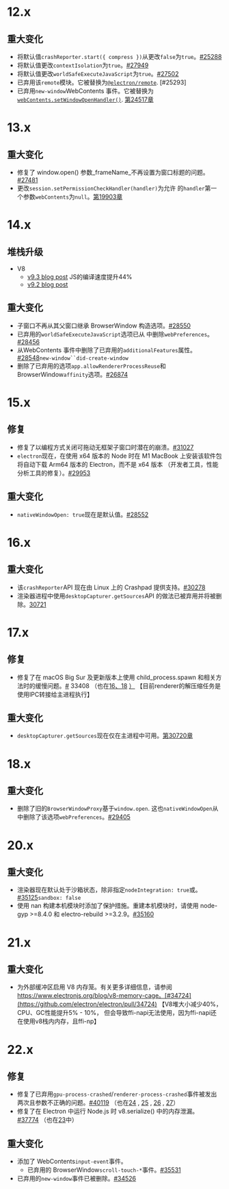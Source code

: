 # 12.x
## 重大变化

- 将默认值`crashReporter.start({ compress })`从更改`false`为`true`。[#25288](https://github.com/electron/electron/pull/25288)
- 将默认值更改`contextIsolation`为`true`。[#27949](https://github.com/electron/electron/pull/27949)
- 将默认值更改`worldSafeExecuteJavaScript`为`true`。[#27502](https://github.com/electron/electron/pull/27502)
- 已弃用该`remote`模块。它被替换为[`@electron/remote`](https://github.com/electron/remote). [#25293]
- 已弃用`new-window`WebContents 事件。它被替换为[`webContents.setWindowOpenHandler()`](https://releases.electronjs.org/releases/api/web-contents#contentssetwindowopenhandlerhandler). [第24517章](https://github.com/electron/electron/pull/24517)

# 13.x
## 重大变化

- 修复了 window.open() 参数_frameName_不再设置为窗口标题的问题。[#27481](https://github.com/electron/electron/pull/27481)
- 更改`session.setPermissionCheckHandler(handler)`为允许 的`handler`第一个参数`webContents`为`null`。[第19903章](https://github.com/electron/electron/pull/19903)

# 14.x
## 堆栈升级
- V8
    - [v9.3 blog post](https://v8.dev/blog/v8-release-93)  JS的编译速度提升44%
    - [v9.2 blog post](https://v8.dev/blog/v8-release-92)

## 重大变化

- 子窗口不再从其父窗口继承 BrowserWindow 构造选项。[#28550](https://github.com/electron/electron/pull/28550)
- 已弃用的`worldSafeExecuteJavaScript`选项已从 中删除`webPreferences`。[#28456](https://github.com/electron/electron/pull/28456)
- 从WebContents 事件中删除了已弃用的`additionalFeatures`属性。[#28548](https://github.com/electron/electron/pull/28548)`new-window``did-create-window`[](https://github.com/electron/electron/pull/28548)
- 删除了已弃用的选项`app.allowRendererProcessReuse`和 BrowserWindow`affinity`选项。[#26874](https://github.com/electron/electron/pull/26874)
# 15.x
## 修复

- 修复了以编程方式关闭可拖动无框架子窗口时潜在的崩溃。[#31027](https://github.com/electron/electron/pull/31027)
- `electron`现在，在使用 x64 版本的 Node 时在 M1 MacBook 上安装该软件包将自动下载 Arm64 版本的 Electron，而不是 x64 版本 （开发者工具，性能分析工具的修复）。[#29953](https://github.com/electron/electron/pull/29953)

## 重大变化

- `nativeWindowOpen: true`现在是默认值。[#28552](https://github.com/electron/electron/pull/28552)

# 16.x

## 重大变化

- 该`crashReporter`API 现在由 Linux 上的 Crashpad 提供支持。[#30278](https://github.com/electron/electron/pull/30278)
- 渲染器进程中使用`desktopCapturer.getSources`API 的做法已被弃用并将被删除。[30721](https://github.com/electron/electron/pull/30721)

# 17.x

## 修复

- 修复了在 macOS Big Sur 及更新版本上使用 child_process.spawn 和相关方法时的缓慢问题。[#](https://github.com/electron/electron/pull/33408) 33408 （也在[16、18](https://github.com/electron/electron/pull/33405) [）](https://github.com/electron/electron/pull/33407) 【目前renderer的解压缩任务是使用IPC转接给主进程执行】
## 重大变化

- `desktopCapturer.getSources`现在仅在主进程中可用。[第30720章](https://github.com/electron/electron/pull/30720)

# 18.x
## 重大变化

- 删除了旧的`BrowserWindowProxy`基于`window.open`. 这也`nativeWindowOpen`从 中删除了该选项`webPreferences`。[#29405](https://github.com/electron/electron/pull/29405)

# 20.x

## 重大变化

- 渲染器现在默认处于沙箱状态，除非指定`nodeIntegration: true`或。[#35125](https://github.com/electron/electron/pull/35125)`sandbox: false`[](https://github.com/electron/electron/pull/35125)
- 使用 nan 构建本机模块时添加了保护措施。重建本机模块时，请使用 node-gyp >=8.4.0 和 electro-rebuild >=3.2.9。[#35160](https://github.com/electron/electron/pull/35160)

# 21.x
## 重大变化

- 为外部缓冲区启用 V8 内存笼。有关更多详细信息，请参阅 https://www.electronjs.org/blog/v8-memory-cage。[#34724](https://github.com/electron/electron/pull/34724)  【V8堆大小减少40%，CPU、GC性能提升5% - 10%， 但会导致ffi-napi无法使用，因为ffi-napi还在使用v8栈内内存，且ffi-np】
# 22.x
## 修复

- 修复了已弃用`gpu-process-crashed`/`renderer-process-crashed`事件被发出两次且参数不正确的问题。[#40119](https://github.com/electron/electron/pull/40119) （也在[24](https://github.com/electron/electron/pull/40110) , [25](https://github.com/electron/electron/pull/40113) , [26](https://github.com/electron/electron/pull/40112) , [27](https://github.com/electron/electron/pull/40111)）
- 修复了在 Electron 中运行 Node.js 时 v8.serialize() 中的内存泄漏。[#37774](https://github.com/electron/electron/pull/37774) （也在[23](https://github.com/electron/electron/pull/37030)中）
## 重大变化

- 添加了 WebContents`input-event`事件。
    - 已弃用的 BrowserWindow`scroll-touch-*`事件。[#35531](https://github.com/electron/electron/pull/35531)
- 已弃用的`new-window`事件已被删除。[#34526](https://github.com/electron/electron/pull/34526)